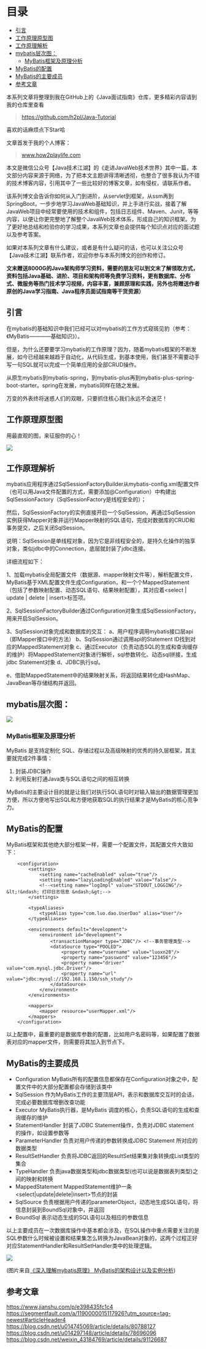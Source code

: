 # 目录
* [引言](#引言)
* [工作原理原型图](#工作原理原型图)
* [工作原理解析](#工作原理解析)
* [mybatis层次图：](#mybatis层次图：)
    * [MyBatis框架及原理分析](#MyBatis框架及原理分析)
* [MyBatis的配置](#mybatis的配置)
* [MyBatis的主要成员](#mybatis的主要成员)
* [参考文章](#参考文章)

本系列文章将整理到我在GitHub上的《Java面试指南》仓库，更多精彩内容请到我的仓库里查看

> https://github.com/h2pl/Java-Tutorial

喜欢的话麻烦点下Star哈

文章首发于我的个人博客：

> www.how2playlife.com

本文是微信公众号【Java技术江湖】的《走进JavaWeb技术世界》其中一篇，本文部分内容来源于网络，为了把本文主题讲得清晰透彻，也整合了很多我认为不错的技术博客内容，引用其中了一些比较好的博客文章，如有侵权，请联系作者。

该系列博文会告诉你如何从入门到进阶，从servlet到框架，从ssm再到SpringBoot，一步步地学习JavaWeb基础知识，并上手进行实战，接着了解JavaWeb项目中经常要使用的技术和组件，包括日志组件、Maven、Junit，等等内容，以便让你更完整地了解整个JavaWeb技术体系，形成自己的知识框架。为了更好地总结和检验你的学习成果，本系列文章也会提供每个知识点对应的面试题以及参考答案。

如果对本系列文章有什么建议，或者是有什么疑问的话，也可以关注公众号【Java技术江湖】联系作者，欢迎你参与本系列博文的创作和修订。

**文末赠送8000G的Java架构师学习资料，需要的朋友可以到文末了解领取方式，资料包括Java基础、进阶、项目和架构师等免费学习资料，更有数据库、分布式、微服务等热门技术学习视频，内容丰富，兼顾原理和实践，另外也将赠送作者原创的Java学习指南、Java程序员面试指南等干货资源）**
<!-- more -->

## 引言

在mybatis的基础知识中我们已经可以对mybatis的工作方式窥斑见豹（参考：《MyBatis————基础知识》）。

但是，为什么还要要学习mybatis的工作原理？因为，随着mybatis框架的不断发展，如今已经越来越趋于自动化，从代码生成，到基本使用，我们甚至不需要动手写一句SQL就可以完成一个简单应用的全部CRUD操作。

从原生mybatis到mybatis-spring，到mybatis-plus再到mybatis-plus-spring-boot-starter。spring在发展，mybatis同样在随之发展。

万变的外表终将迷惑人们的双眼，只要抓住核心我们永远不会迷茫！

## 工作原理原型图

用最直观的图，来征服你的心！


![](https://java-tutorial.oss-cn-shanghai.aliyuncs.com/20230405165221.png)

## 工作原理解析

mybatis应用程序通过SqlSessionFactoryBuilder从mybatis-config.xml配置文件（也可以用Java文件配置的方式，需要添加@Configuration）中构建出SqlSessionFactory（SqlSessionFactory是线程安全的）；

然后，SqlSessionFactory的实例直接开启一个SqlSession，再通过SqlSession实例获得Mapper对象并运行Mapper映射的SQL语句，完成对数据库的CRUD和事务提交，之后关闭SqlSession。

说明：SqlSession是单线程对象，因为它是非线程安全的，是持久化操作的独享对象，类似jdbc中的Connection，底层就封装了jdbc连接。

详细流程如下：

1、加载mybatis全局配置文件（数据源、mapper映射文件等），解析配置文件，MyBatis基于XML配置文件生成Configuration，和一个个MappedStatement（包括了参数映射配置、动态SQL语句、结果映射配置），其对应着<select | update | delete | insert>标签项。

2、SqlSessionFactoryBuilder通过Configuration对象生成SqlSessionFactory，用来开启SqlSession。

3、SqlSession对象完成和数据库的交互：
a、用户程序调用mybatis接口层api（即Mapper接口中的方法）
b、SqlSession通过调用api的Statement ID找到对应的MappedStatement对象
c、通过Executor（负责动态SQL的生成和查询缓存的维护）将MappedStatement对象进行解析，sql参数转化、动态sql拼接，生成jdbc Statement对象
d、JDBC执行sql。

e、借助MappedStatement中的结果映射关系，将返回结果转化成HashMap、JavaBean等存储结构并返回。

## mybatis层次图：


![](https://java-tutorial.oss-cn-shanghai.aliyuncs.com/20230405165208.png)

### MyBatis框架及原理分析

MyBatis 是支持定制化 SQL、存储过程以及高级映射的优秀的持久层框架，其主要就完成2件事情：

1.  封装JDBC操作
2.  利用反射打通Java类与SQL语句之间的相互转换

MyBatis的主要设计目的就是让我们对执行SQL语句时对输入输出的数据管理更加方便，所以方便地写出SQL和方便地获取SQL的执行结果才是MyBatis的核心竞争力。

## MyBatis的配置

MyBatis框架和其他绝大部分框架一样，需要一个配置文件，其配置文件大致如下：

````
    <configuration>
        <settings>
            <setting name="cacheEnabled" value="true"/>
            <setting name="lazyLoadingEnabled" value="false"/>
            <!--<setting name="logImpl" value="STDOUT_LOGGING"/> &lt;!&ndash; 打印日志信息 &ndash;&gt;-->
        </settings>
    
        <typeAliases>
            <typeAlias type="com.luo.dao.UserDao" alias="User"/>
        </typeAliases>
    
        <environments default="development">
            <environment id="development">
                <transactionManager type="JDBC"/> <!--事务管理类型-->
                <dataSource type="POOLED">
                    <property name="username" value="luoxn28"/>
                    <property name="password" value="123456"/>
                    <property name="driver" value="com.mysql.jdbc.Driver"/>
                    <property name="url" value="jdbc:mysql://192.168.1.150/ssh_study"/>
                </dataSource>
            </environment>
        </environments>
    
        <mappers>
            <mapper resource="userMapper.xml"/>
        </mappers>
    </configuration>
````



以上配置中，最重要的是数据库参数的配置，比如用户名密码等，如果配置了数据表对应的mapper文件，则需要将其加入到<mappers>节点下。

## MyBatis的主要成员

*   Configuration    MyBatis所有的配置信息都保存在Configuration对象之中，配置文件中的大部分配置都会存储到该类中
*   SqlSession      作为MyBatis工作的主要顶层API，表示和数据库交互时的会话，完成必要数据库增删改查功能
*   Executor        MyBatis执行器，是MyBatis 调度的核心，负责SQL语句的生成和查询缓存的维护
*   StatementHandler 封装了JDBC Statement操作，负责对JDBC statement 的操作，如设置参数等
*   ParameterHandler 负责对用户传递的参数转换成JDBC Statement 所对应的数据类型
*   ResultSetHandler  负责将JDBC返回的ResultSet结果集对象转换成List类型的集合
*   TypeHandler     负责java数据类型和jdbc数据类型(也可以说是数据表列类型)之间的映射和转换
*   MappedStatement MappedStatement维护一条<select|update|delete|insert>节点的封装
*   SqlSource       负责根据用户传递的parameterObject，动态地生成SQL语句，将信息封装到BoundSql对象中，并返回
*   BoundSql       表示动态生成的SQL语句以及相应的参数信息

以上主要成员在一次数据库操作中基本都会涉及，在SQL操作中重点需要关注的是SQL参数什么时候被设置和结果集怎么转换为JavaBean对象的，这两个过程正好对应StatementHandler和ResultSetHandler类中的处理逻辑。


![](http://img.blog.csdn.net/20141028140852531?watermark/2/text/aHR0cDovL2Jsb2cuY3Nkbi5uZXQvbHVhbmxvdWlz/font/5a6L5L2T/fontsize/400/fill/I0JBQkFCMA==/dissolve/70/gravity/SouthEast)

(图片来自[《深入理解mybatis原理》 MyBatis的架构设计以及实例分析](http://blog.csdn.net/luanlouis/article/details/40422941))


## 参考文章

https://www.jianshu.com/p/e398435fc1c4
https://segmentfault.com/a/1190000015117926?utm_source=tag-newest#articleHeader4
https://blog.csdn.net/u014745069/article/details/80788127
https://blog.csdn.net/u014297148/article/details/78696096
https://blog.csdn.net/weixin_43184769/article/details/91126687



                     

